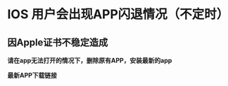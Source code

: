 
  IOS 用户会出现APP闪退情况（不定时）
===
  因Apple证书不稳定造成
---



**请在app无法打开的情况下，删除原有APP，安装最新的app**



**最新APP下载链接**
